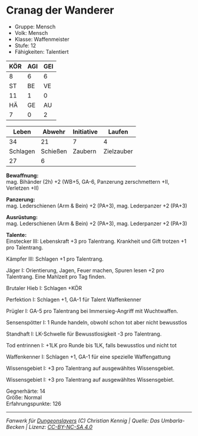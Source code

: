 # Cranag der Wanderer  
- Gruppe: Mensch  
- Volk: Mensch  
- Klasse: Waffenmeister  
- Stufe: 12  
- Fähigkeiten: Talentiert  


| KÖR | AGI | GEI |  
| --- | --- | --- |  
| 8   | 6   | 6   |
| ST  | BE  | VE  |  
| 11  | 1   | 0   |
| HÄ  | GE  | AU  |  
| 7   | 0   | 2   |


| Leben    | Abwehr   | Initiative | Laufen     |
| -------- | -------- | ---------- | ---------- |
| 34       | 21       | 7          | 4          |
| Schlagen | Schießen | Zaubern    | Zielzauber |
| 27       | 6        |            |            |

**Bewaffnung:**  
mag. Bihänder (2h) +2 (WB+5, GA-6, Panzerung zerschmettern +II, Verletzen +II)

**Panzerung:**  
mag. Lederschienen (Arm & Bein) +2 (PA+3), mag. Lederpanzer +2 (PA+3)

**Ausrüstung:**  
mag. Lederschienen (Arm & Bein) +2 (PA+3), mag. Lederpanzer +2 (PA+3)

**Talente:**  
Einstecker III: Lebenskraft +3 pro Talentrang. Krankheit und Gift trotzen +1 pro Talentrang. 

Kämpfer III: Schlagen +1 pro Talentrang. 

Jäger I: Orientierung, Jagen, Feuer machen, Spuren lesen +2 pro Talentrang. Eine Mahlzeit pro Tag finden. 

Brutaler Hieb I: Schlagen +KÖR 

Perfektion I: Schlagen +1, GA-1 für Talent Waffenkenner 

Prügler I: GA-5 pro Talentrang bei Immersieg-Angriff mit Wuchtwaffen. 

Sensenspötter I: 1 Runde handeln, obwohl schon tot aber nicht bewusstlos 

Standhaft I: LK-Schwelle für Bewusstlosigkeit -3 pro Talentrang. 

Tod entrinnen I: +1LK pro Runde bis 1LK, falls bewusstlos und nicht tot 

Waffenkenner I: Schlagen +1, GA-1 für eine spezielle Waffengattung 

Wissensgebiet I: +3 pro Talentrang auf ausgewähltes Wissensgebiet. 

Wissensgebiet I: +3 pro Talentrang auf ausgewähltes Wissensgebiet. 


Gegnerhärte: 14  
Größe: Normal  
Erfahrungspunkte: 126  



___
*Fanwerk für [Dungeonslayers](https://www.dungeonslayers.net/) (C) Christian Kennig | Quelle: Das Umbarla-Becken | Lizenz: [CC-BY-NC-SA 4.0](https://creativecommons.org/licenses/by-nc-sa/4.0/deed.de)*